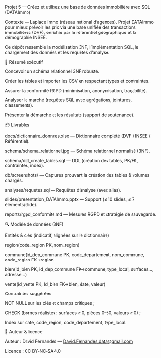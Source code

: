Projet 5 — Créez et utilisez une base de données immobilière avec SQL (DATAImmo)




Contexte — Laplace Immo (réseau national d’agences). Projet DATAImmo pour mieux prévoir les prix via une base unifiée des transactions immobilières (DVF), enrichie par le référentiel géographique et la démographie INSEE.

Ce dépôt rassemble la modélisation 3NF, l’implémentation SQL, le chargement des données et les requêtes d’analyse.

🧭 Résumé exécutif

Concevoir un schéma relationnel 3NF robuste.

Créer les tables et importer les CSV en respectant types et contraintes.

Assurer la conformité RGPD (minimisation, anonymisation, traçabilité).

Analyser le marché (requêtes SQL avec agrégations, jointures, classements).

Présenter la démarche et les résultats (support de soutenance).

📦 Livrables

docs/dictionnaire_donnees.xlsx — Dictionnaire complété (DVF / INSEE / Référentiel).

schema/schema_relationnel.jpg — Schéma relationnel normalisé (3NF).

schema/ddl_create_tables.sql — DDL (création des tables, PK/FK, contraintes, index).

db/screenshots/ — Captures prouvant la création des tables & volumes chargés.

analyses/requetes.sql — Requêtes d’analyse (avec alias).

slides/presentation_DATAImmo.pptx — Support (≤ 10 slides, ≤ 7 éléments/slide).

reports/rgpd_conformite.md — Mesures RGPD et stratégie de sauvegarde.

🔍 Modèle de données (3NF)

Entités & clés (indicatif, alignées sur le dictionnaire)

region(code_region PK, nom_region)

commune(id_dep_commune PK, code_departement, nom_commune, code_region FK→region)

bien(Id_bien PK, id_dep_commune FK→commune, type_local, surfaces…, adresse…)

vente(id_vente PK, Id_bien FK→bien, date, valeur)

Contraintes suggérées

NOT NULL sur les clés et champs critiques ;

CHECK (bornes réalistes : surfaces ≥ 0, pièces 0–50, valeurs ≥ 0) ;

Index sur date, code_region, code_departement, type_local.

👤 Auteur & licence

Auteur : David Fernandes — David.Fernandes.data@gmail.com

Licence : CC BY‑NC‑SA 4.0

